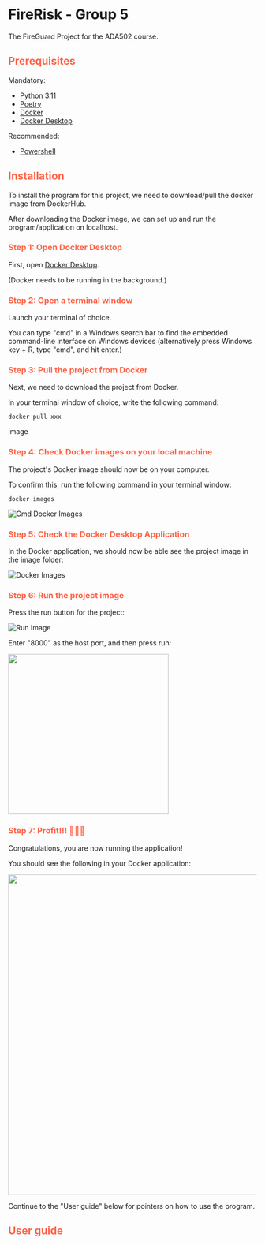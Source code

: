 # FireRisk - Group 5

The FireGuard Project for the ADA502 course.

## <span style="color:tomato"> Prerequisites </span>
Mandatory:
* [Python 3.11](https://www.python.org/downloads/)
* [Poetry](https://python-poetry.org/docs/#installation)
* [Docker](https://docs.docker.com/get-docker/)
* [Docker Desktop](https://www.docker.com/products/docker-desktop/)

Recommended:
* [Powershell](https://github.com/PowerShell/PowerShell/releases/tag/v7.4.1)

## <span style="color:tomato"> Installation </span>

To install the program for this project, we need to download/pull the docker image from DockerHub.

After downloading the Docker image, we can set up and run the program/application on localhost.

### <span style="color:tomato">Step 1: Open Docker Desktop</span>

First, open [Docker Desktop](https://www.docker.com/products/docker-desktop/). 

(Docker needs to be running in the background.)

### <span style="color:tomato">Step 2: Open a terminal window</span>

Launch your terminal of choice.

You can type "cmd" in a Windows search bar to find the embedded command-line interface on Windows devices (alternatively press Windows key + R, type "cmd", and hit enter.)

### <span style="color:tomato">Step 3: Pull the project from Docker</span>
Next, we need to download the project from Docker.

In your terminal window of choice, write the following command:
```
docker pull xxx
```
image

### <span style="color:tomato">Step 4: Check Docker images on your local machine</span>
The project's Docker image should now be on your computer. 

To confirm this, run the following command in your terminal window:

```
docker images
```
![Cmd Docker Images](https://github.com/ADA502-FireGuard/dynamic-frcm/assets/94006886/17d6a082-31cb-43e8-91dd-940c71ddd789)

### <span style="color:tomato">Step 5: Check the Docker Desktop Application</span>
In the Docker application, we should now be able see the project image in the image folder:

![Docker Images](https://github.com/ADA502-FireGuard/dynamic-frcm/assets/94006886/e2077c31-f916-4ba5-beea-d662d7caffb5)

### <span style="color:tomato">Step 6: Run the project image</span>
Press the run button for the project:

![Run Image](https://github.com/ADA502-FireGuard/dynamic-frcm/assets/94006886/42ac821c-58ea-4963-83cc-65df7e537a2c)


Enter "8000" as the host port, and then press run:

<img src="https://github.com/ADA502-FireGuard/dynamic-frcm/assets/94006886/6ebceb70-95f3-476a-a43c-e7931ae2dfef" width="325">

### <span style="color:tomato">Step 7: Profit!!! 🎉🥳🎂</span>
Congratulations, you are now running the application!

You should see the following in your Docker application:

<img src="https://github.com/ADA502-FireGuard/dynamic-frcm/assets/94006886/0b4b1d72-09c7-4ce4-b5f5-bfe0677a09e3" width="650">

Continue to the "User guide" below for pointers on how to use the program.

## <span style="color:tomato"> User guide </span> 
